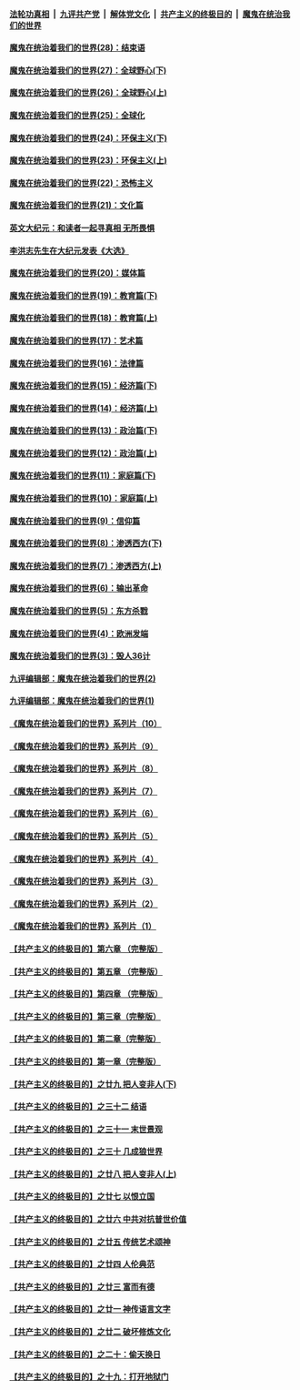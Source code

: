 

####  [法轮功真相](../../../../basic/blob/master/README.md?t=03080001) &nbsp;|&nbsp; [九评共产党](../../../../9ping.md/blob/master/README.md?t=03080001) &nbsp;|&nbsp; [解体党文化](../../../../jtdwh.md/blob/master/README.md?t=03080001)  &nbsp;|&nbsp; [共产主义的终极目的](../../../../gczydzjmd.md/blob/master/README.md?t=03080001) &nbsp;|&nbsp; [魔鬼在统治我们的世界](../../../../mgztzwmdsj.md/blob/master/README.md?t=03080001) 

#### [魔鬼在统治着我们的世界(28)：结束语](../pages/nsc422/n10936246.md?t=03080001) 

#### [魔鬼在统治着我们的世界(27)：全球野心(下)](../pages/nsc422/n10928319.md?t=03080001) 

#### [魔鬼在统治着我们的世界(26)：全球野心(上)](../pages/nsc422/n10900318.md?t=03080001) 

#### [魔鬼在统治着我们的世界(25)：全球化](../pages/nsc422/n10788205.md?t=03080001) 

#### [魔鬼在统治着我们的世界(24)：环保主义(下)](../pages/nsc422/n10695307.md?t=03080001) 

#### [魔鬼在统治着我们的世界(23)：环保主义(上)](../pages/nsc422/n10688613.md?t=03080001) 

#### [魔鬼在统治着我们的世界(22)：恐怖主义](../pages/nsc422/n10614727.md?t=03080001) 

#### [魔鬼在统治着我们的世界(21)：文化篇](../pages/nsc422/n10597706.md?t=03080001) 

#### [英文大纪元：和读者一起寻真相 无所畏惧](../pages/nsc422/n12542027.md?t=03080001) 

#### [李洪志先生在大纪元发表《大选》](../pages/nsc422/n12534746.md?t=03080001) 

#### [魔鬼在统治着我们的世界(20)：媒体篇](../pages/nsc422/n10586579.md?t=03080001) 

#### [魔鬼在统治着我们的世界(19)：教育篇(下)](../pages/nsc422/n10564808.md?t=03080001) 

#### [魔鬼在统治着我们的世界(18)：教育篇(上)](../pages/nsc422/n10526970.md?t=03080001) 

#### [魔鬼在统治着我们的世界(17)：艺术篇](../pages/nsc422/n10499093.md?t=03080001) 

#### [魔鬼在统治着我们的世界(16)：法律篇](../pages/nsc422/n10485969.md?t=03080001) 

#### [魔鬼在统治着我们的世界(15)：经济篇(下)](../pages/nsc422/n10469975.md?t=03080001) 

#### [魔鬼在统治着我们的世界(14)：经济篇(上)](../pages/nsc422/n10457370.md?t=03080001) 

#### [魔鬼在统治着我们的世界(13)：政治篇(下)](../pages/nsc422/n10448270.md?t=03080001) 

#### [魔鬼在统治着我们的世界(12)：政治篇(上)](../pages/nsc422/n10444576.md?t=03080001) 

#### [魔鬼在统治着我们的世界(11)：家庭篇(下)](../pages/nsc422/n10440961.md?t=03080001) 

#### [魔鬼在统治着我们的世界(10)：家庭篇(上)](../pages/nsc422/n10435448.md?t=03080001) 

#### [魔鬼在统治着我们的世界(9)：信仰篇](../pages/nsc422/n10432159.md?t=03080001) 

#### [魔鬼在统治着我们的世界(8)：渗透西方(下)](../pages/nsc422/n10429603.md?t=03080001) 

#### [魔鬼在统治着我们的世界(7)：渗透西方(上)](../pages/nsc422/n10426013.md?t=03080001) 

#### [魔鬼在统治着我们的世界(6)：输出革命](../pages/nsc422/n10421536.md?t=03080001) 

#### [魔鬼在统治着我们的世界(5)：东方杀戮](../pages/nsc422/n10417707.md?t=03080001) 

#### [魔鬼在统治着我们的世界(4)：欧洲发端](../pages/nsc422/n10414890.md?t=03080001) 

#### [魔鬼在统治着我们的世界(3)：毁人36计](../pages/nsc422/n10411583.md?t=03080001) 

#### [九评编辑部：魔鬼在统治着我们的世界(2)](../pages/nsc422/n10410036.md?t=03080001) 

#### [九评编辑部：魔鬼在统治着我们的世界(1)](../pages/nsc422/n10406825.md?t=03080001) 

#### [《魔鬼在统治着我们的世界》系列片（10）](../pages/nsc422/n12292670.md?t=03080001) 

#### [《魔鬼在统治着我们的世界》系列片（9）](../pages/nsc422/n12290859.md?t=03080001) 

#### [《魔鬼在统治着我们的世界》系列片（8）](../pages/nsc422/n12287445.md?t=03080001) 

#### [《魔鬼在统治着我们的世界》系列片（7）](../pages/nsc422/n12283425.md?t=03080001) 

#### [《魔鬼在统治着我们的世界》系列片（6）](../pages/nsc422/n12282314.md?t=03080001) 

#### [《魔鬼在统治着我们的世界》系列片（5）](../pages/nsc422/n12281419.md?t=03080001) 

#### [《魔鬼在统治着我们的世界》系列片（4）](../pages/nsc422/n12274024.md?t=03080001) 

#### [《魔鬼在统治着我们的世界》系列片（3）](../pages/nsc422/n12271322.md?t=03080001) 

#### [《魔鬼在统治着我们的世界》系列片（2）](../pages/nsc422/n12269049.md?t=03080001) 

#### [《魔鬼在统治着我们的世界》系列片（1）](../pages/nsc422/n12267575.md?t=03080001) 

#### [【共产主义的终极目的】第六章 （完整版）](../pages/nsc422/n11428913.md?t=03080001) 

#### [【共产主义的终极目的】第五章 （完整版）](../pages/nsc422/n11428912.md?t=03080001) 

#### [【共产主义的终极目的】第四章 （完整版）](../pages/nsc422/n11428907.md?t=03080001) 

#### [【共产主义的终极目的】第三章（完整版）](../pages/nsc422/n11428848.md?t=03080001) 

#### [【共产主义的终极目的】第二章（完整版）](../pages/nsc422/n11428831.md?t=03080001) 

#### [【共产主义的终极目的】第一章（完整版）](../pages/nsc422/n11417651.md?t=03080001) 

#### [【共产主义的终极目的】之廿九 把人变非人(下)](../pages/nsc422/n11344140.md?t=03080001) 

#### [【共产主义的终极目的】之三十二 结语](../pages/nsc422/n11360535.md?t=03080001) 

#### [【共产主义的终极目的】之三十一 末世景观](../pages/nsc422/n11351129.md?t=03080001) 

#### [【共产主义的终极目的】之三十 几成狼世界](../pages/nsc422/n11348280.md?t=03080001) 

#### [【共产主义的终极目的】之廿八 把人变非人(上)](../pages/nsc422/n11340492.md?t=03080001) 

#### [【共产主义的终极目的】之廿七 以恨立国](../pages/nsc422/n11336944.md?t=03080001) 

#### [【共产主义的终极目的】之廿六 中共对抗普世价值](../pages/nsc422/n11324785.md?t=03080001) 

#### [【共产主义的终极目的】之廿五 传统艺术颂神](../pages/nsc422/n11296396.md?t=03080001) 

#### [【共产主义的终极目的】之廿四 人伦典范](../pages/nsc422/n11296397.md?t=03080001) 

#### [【共产主义的终极目的】之廿三 富而有德](../pages/nsc422/n11283598.md?t=03080001) 

#### [【共产主义的终极目的】之廿一 神传语言文字](../pages/nsc422/n11263265.md?t=03080001) 

#### [【共产主义的终极目的】之廿二 破坏修炼文化](../pages/nsc422/n11245728.md?t=03080001) 

#### [【共产主义的终极目的】之二十：偷天换日](../pages/nsc422/n11238846.md?t=03080001) 

#### [【共产主义的终极目的】之十九：打开地狱门](../pages/nsc422/n11206376.md?t=03080001) 

